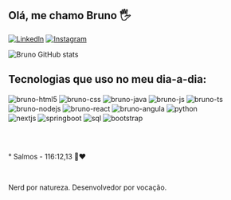 ## Olá, me chamo Bruno 🖐️

[![Linkedln](https://img.shields.io/badge/LinkedIn-0077B5?style=for-the-badge&logo=linkedin&logoColor=white
)](https://www.linkedin.com)
[![Instagram](https://img.shields.io/badge/Instagram-E4405F?style=for-the-badge&logo=instagram&logoColor=white)](https://instagram.com/bruno_belarmino_/)

![Bruno GitHub stats](https://github-readme-stats.vercel.app/api?username=BrunoBelarmino007&show_icons=true&theme=tokyonight&count_private=true)

## Tecnologias que uso no meu dia-a-dia:

 <div style="display: inline_block">
  <img align="center" alt="bruno-html5" src="https://img.shields.io/badge/HTML5-E34F26?style=for-the-badge&logo=html5&logoColor=white" />
  <img align="center" alt="bruno-css" src="https://img.shields.io/badge/CSS3-1572B6?style=for-the-badge&logo=css3&logoColor=white" />
  <img align="center" alt="bruno-java" src="https://img.shields.io/badge/Java-ED8B00?style=for-the-badge&logo=openjdk&logoColor=white" />
  <img align="center" alt="bruno-js" src="https://img.shields.io/badge/JavaScript-F7DF1E?style=for-the-badge&logo=javascript&logoColor=black" />
  <img align="center" alt="bruno-ts" src="https://img.shields.io/badge/TypeScript-007ACC?style=for-the-badge&logo=typescript&logoColor=white" />
  <img align="center" alt="bruno-nodejs" src="https://img.shields.io/badge/Node.js-43853D?style=for-the-badge&logo=node.js&logoColor=white" />
  <img align="center" alt="bruno-react" src="https://img.shields.io/badge/React-20232A?style=for-the-badge&logo=react&logoColor=61DAFB" />
  <img align="center" alt="bruno-angula" src="https://img.shields.io/badge/Angular-DD0031?style=for-the-badge&logo=angular&logoColor=white " />
  <img align="center" alt="python" src="https://img.shields.io/badge/Python-3776AB?style=for-the-badge&logo=python&logoColor=white" />
<br>
  <img align="center" alt="nextjs" src="https://img.shields.io/badge/Next.js-000000?style=for-the-badge&logo=nextdotjs&logoColor=white" />
  <img align="center" alt="springboot" src="https://img.shields.io/badge/SpringBoot-6DB33F?style=for-the-badge&logo=springboot&logoColor=white" />
  <img align="center" alt="sql" src="https://img.shields.io/badge/SQL-4479A1?style=for-the-badge&logo=mysql&logoColor=white" />
  <img align="center" alt="bootstrap" src="https://img.shields.io/badge/Bootstrap-7952B3?style=for-the-badge&logo=bootstrap&logoColor=white" />
 </div>

##

<br/>

° Salmos - 116:12,13 📖❤️ 

<br/>

Nerd por natureza. Desenvolvedor por vocação.
